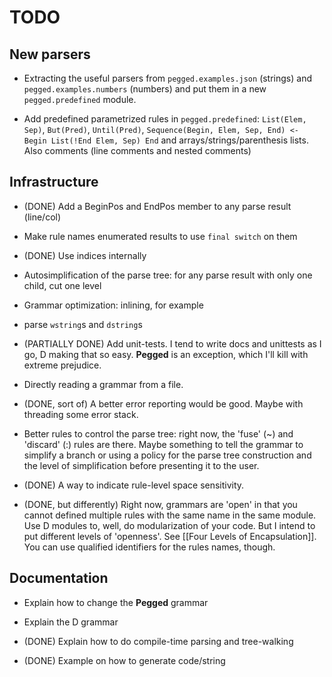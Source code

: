 TODO
====


New parsers
-----------

- Extracting the useful parsers from `pegged.examples.json` (strings) and `pegged.examples.numbers` (numbers) and put them in a new `pegged.predefined` module.

- Add predefined parametrized rules in `pegged.predefined`: `List(Elem, Sep)`, `But(Pred)`, `Until(Pred)`, `Sequence(Begin, Elem, Sep, End) <- Begin List(!End Elem, Sep) End` and arrays/strings/parenthesis lists. Also comments (line comments and nested comments)

Infrastructure
--------------

- (DONE) Add a BeginPos and EndPos member to any parse result (line/col)

- Make rule names enumerated results to use `final switch` on them

- (DONE) Use indices internally

- Autosimplification of the parse tree: for any parse result with only one child, cut one level

- Grammar optimization: inlining, for example

- parse `wstring`s and `dstring`s

- (PARTIALLY DONE) Add unit-tests. I tend to write docs and unittests as I go, D making that so easy. **Pegged** is an exception, which I'll kill with extreme prejudice.

- Directly reading a grammar from a file.

- (DONE, sort of) A better error reporting would be good. Maybe with threading some error stack.

- Better rules to control the parse tree: right now, the 'fuse' (~) and 'discard' (:) rules are there. Maybe something to tell the grammar to simplify a branch or using a policy for the parse tree construction and the level of simplification before presenting it to the user.

- (DONE) A way to indicate rule-level space sensitivity.

- (DONE, but differently) Right now, grammars are 'open' in that you cannot defined multiple rules with the same name in the same module. Use D modules to, well, do modularization of your code. But I intend to put different levels of 'openness'. See [[Four Levels of Encapsulation]]. You can use qualified identifiers for the rules names, though.

Documentation
-------------

- Explain how to change the **Pegged** grammar

- Explain the D grammar

- (DONE) Explain how to do compile-time parsing and tree-walking

- (DONE) Example on how to generate code/string

